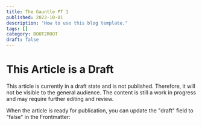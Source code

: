 ```yaml
---
title: The Gauntle PT 1
published: 2023-10-01
description: "How to use this blog template."
tags: []
category: BOOT2ROOT
draft: false
---
```

# This Article is a Draft

This article is currently in a draft state and is not published. Therefore, it will not be visible to the general audience. The content is still a work in progress and may require further editing and review.

When the article is ready for publication, you can update the "draft" field to "false" in the Frontmatter:

